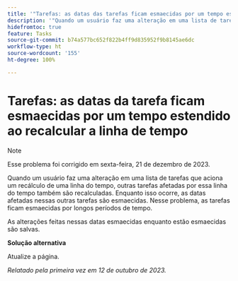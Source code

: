```yaml
---
title: '"Tarefas: as datas das tarefas ficam esmaecidas por um tempo estendido ao recalcular a linha de tempo'
description: '"Quando um usuário faz uma alteração em uma lista de tarefas que aciona um recálculo de uma linha do tempo, outras tarefas afetadas por essa linha do tempo também são recalculadas. Enquanto isso ocorre, as datas afetadas nessas outras tarefas são esmaecidas. Nesse problema, as tarefas ficam esmaecidas por longos períodos de tempo. ”'
hidefromtoc: true
feature: Tasks
source-git-commit: b74a577bc652f822b4ff9d835952f9b8145ae6dc
workflow-type: ht
source-wordcount: '155'
ht-degree: 100%

---
```



# Tarefas: as datas da tarefa ficam esmaecidas por um tempo estendido ao recalcular a linha de tempo

>[!NOTE]
>
>Esse problema foi corrigido em sexta-feira, 21 de dezembro de 2023.

Quando um usuário faz uma alteração em uma lista de tarefas que aciona um recálculo de uma linha do tempo, outras tarefas afetadas por essa linha do tempo também são recalculadas. Enquanto isso ocorre, as datas afetadas nessas outras tarefas são esmaecidas. Nesse problema, as tarefas ficam esmaecidas por longos períodos de tempo.

As alterações feitas nessas datas esmaecidas enquanto estão esmaecidas são salvas.

**Solução alternativa**

Atualize a página.

_Relatado pela primeira vez em 12 de outubro de 2023._
